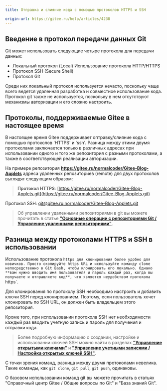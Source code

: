 ```yaml
---
title: Отправка и слияние кода с помощью протоколов HTTPS и SSH

origin-url: https://gitee.ru/help/articles/4238
---
```



## Введение в протокол передачи данных Git

Git может использовать следующие четыре протокола для передачи данных:

- Локальный протокол (Local)
Использование протокола HTTP/HTTPS
- Протокол SSH (Secure Shell)
- Протокол Git

Среди них локальный протокол используется нечасто, поскольку чаще всего ведется удаленная разработка и совместное использование кода. Протокол git также не используется, поскольку в нем отсутствуют механизмы авторизации и его сложно настроить.

## Протоколы, поддерживаемые Gitee в настоящее время

В настоящее время Gitee поддерживает оптравку/слияние кода с помощью протоколов 'HTTPS' и 'ssh'. Разница между этими двумя протоколами заключается только в различных адресах при использовании одного и того же репозитория с разными протоколами, а также в соответствующей реализации авторизации.

На примере репозитория **<https://gitee.ru/normalcoder/Gitee-Blog-Applets>** адреса удаленных репозиториев (remote) для двух протоколов выглядят следующим образом:

> **Протокол HTTPS**: [https://gitee.ru/normalcoder/Gitee-Blog-Applets.git](https://gitee.ru/normalcoder/Gitee-Blog-Applets.git)
>
Протокол SSH: [git@gitee.ru:normalcoder/Gitee-Blog-Applets.git](git@gitee.ru:normalcoder/Gitee-Blog-Applets.git)

> Об управлении удаленными репозиториями в git вы можете прочитать в статье **["Основные операции с репозиториями Git / Управление удаленными репозиториями"](/help/articles/4114#article-header1)**.

## Разница между протоколами HTTPS и SSH в использовании

Использование протокола `https для клонирования более удобно для новичков. Просто скопируйте https URL и используйте команду clone непосредственно в Git Bash, чтобы клонировать его локально. Однако **вам нужно вводить имя пользователя и пароль каждый раз, когда вы получаете и отправляете код**, что является неудобством протокола `https`.

Для клонирования по протоколу SSH необходимо настроить и добавить ключи SSH перед клонированием. Поэтому, если пользователь хочет клонировать по SSH URL, он должен быть владельцем этого репозитория.

Кроме того, при использовании протокола SSH нет необходимости каждый раз вводить учетную запись и пароль для получения и отправки кода.

> Более подробную информацию о создании, настройке и использовании ключей SSH можно найти в разделах **["Управление открытыми ключами"](/help/categories/38)** и **["Управление учетными записями / Настройка открытых ключей SSH"](/help/articles/4191)**.

С точки зрения команд, разница между двумя протоколами невелика. Такие команды, как `git clone`, `git pull`, `git push`, одинаковы.

О базовом использовании команд git вы можете прочитать в статьях "Справочный центр Gitee / Общие вопросы по Git" и "База знаний Git".
